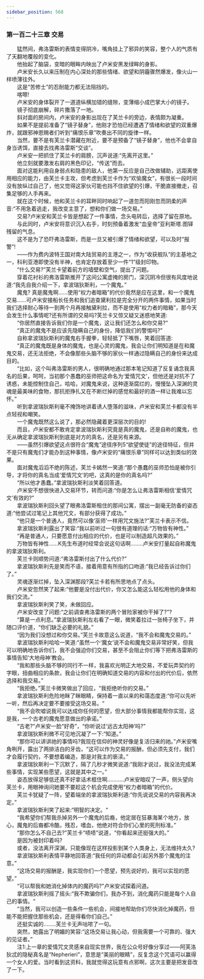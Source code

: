 ```yaml
---
sidebar_position: 568
---
```

### 第一百二十三章 交易  


　　猛然间，弗洛雷斯的表情变得阴冷，嘴角挂上了邪异的笑容，整个人的气质有了天翻地覆般的变化。  
　　他抬起了脑袋，变暗的眼眸内映出了卢米安黑发绿眸的身影。  
　　卢米安长久以来压制在内心深处的那些情绪、欲望和阴霾骤然爆发，像火山一样喷薄往外。  
　　这是“苦修士”的忍耐能力都无法阻挡的。  
　　喀嚓!  
　　卢米安的身体裂开了一道道纵横加错的缝隙，变薄缩小成巴掌大小的镜子。  
　　镜子彻底崩解，碎片撒落了一地。  
　　斜对面的房间内，卢米安的身影出现在了芙兰卡的旁边，表情颇为凝重。  
　　如果不是提前准备了“镜子替身”，他刚才恐怕已经遭遇了情绪和欲望的双重爆炸，就跟邪神恩赐者们听到“痛恨乐章”吹奏出不同的旋律一样。  
　　当然，要不是有芙兰卡潜藏在附近，要不是预备了“镜子替身”，他也不会拿自身当诱饵，直接去找弗洛雷斯“交谈”。  
　　卢米安一把抓住了芙兰卡的肩膀，沉声说道:“先离开这里。”  
　　他立刻就要激发右肩的黑色印记，“传送”而去。  
　　面对这能利用自身弱点和隐患的敌人，他第一反应是自己改做辅助，远距离使用相应的能力，由芙兰卡主攻，但考虑到芙兰卡作为“欢愉魔女”，有很长一段时间没有放纵过自己了，他又觉得这家伙可能也挡不住欲望的引爆，干脆直接撤走，召集足够的人手再来。  
　　就在这个时候，他和芙兰卡的耳畔同时响起了一道忽而阳刚忽而阴柔的声音:“不用急着逃走，我改变主意了，想和你们做一场交易。”  
　　交易?卢米安和芙兰卡皆是想起了一件事情，念头电转后，选择了留在原地。  
　　与此同时，卢米安将意识沉入右手，时刻预备着激发“血皇帝”亚利斯塔.图铎残留的气息。  
　　这不是为了恐吓弗洛雷斯，而是一旦又被引爆了情绪和欲望，可以及时“报警”!  
　　——作为费内波特王国对南大陆贸易的主港之一，作为“收获舰队”的主基地之一，科利亚港即使没有半神，也肯定存放着至少一件“1”级封印物。  
　　“什么交易?”芙兰卡望着前方的墙壁和空气，提出了问题。  
　　穿着花衬衫的弗洛雷斯推开了这间公寓虚掩的房门，深沉阴冷但很有风度地说道:“我先自我介绍一下，拿波瑞狄斯利，一个魔鬼。”  
　　魔鬼? 真是魔鬼啊……使用“权力者暗箱”的代价竟然是应在这里，和一个魔鬼交易...…可卢米安接船长任务和我们追查黛利拉是完全分开的两件事情，如果当时我们选择耐心等待一到两个月再接触黛利拉，而不是使用“权力者的暗箱”，那今天会发生什么事情呢?还有所谓的交易吗?芙兰卡又惊又疑又迷惑地笑道:  
　　“你居然直接告诉我们你是一个魔鬼，这让我们还怎么和你交易?“  
　　“真正的魔鬼不是应该先隐瞒自己的身份，降低我们的警惕吗?”  
　　自称拿波瑞狄斯利的魔鬼右手握拳，轻轻抵了下嘴唇，笑着回答道:  
　　“真正的魔鬼既是身体的魔鬼，也是心灵的魔鬼，我会让你们明知道是在和魔鬼交易，还无法拒绝，不会像那些头脑不够的家伙一样通过隐瞒自己的身份来达成目的。  
　　“比如，这个叫弗洛雷斯的男人，很明确地通过那本笔记知道了反复诵念我真名的后果，呵呵，当初那个愚蠢的巫师把这命名为‘爱情咒文’，但他还是对抗不了诱惑，未能控制住自己，哈哈，对魔鬼来说，这种逐渐腐烂的，慢慢坠入深渊的灵魂是最美味的食物，那抗拒挣扎又在不断烂掉的感觉和最好的酒一样让我难以忘怀。”  
　　听到拿波瑞狄斯利毫不掩饰地讲着诱人堕落的滋味，卢米安和芙兰卡都没有半点轻视和嘲笑。  
　　一个魔鬼既然这么说了，那必然隐藏着更深层次的目的!  
　　而且，卢米安都不敢肯定拿波瑞狄斯利究竟是真的魔鬼，还是自称的魔鬼，也无从确定拿波瑞狄斯利到底是对方的真名，还是另有来源。  
　　——虽然引爆欲望这点很符合“魔鬼”途径序列5“欲望使徒”的途径特征，但并不是只有魔鬼们才能办到这种事情，像卢米安的“痛恨乐章”同样可以达到类似的效果。  
　　面对魔鬼滔滔不绝的陈述，芙兰卡嫣然一笑道:“那个愚蠢的巫师恐怕是被你引导，才将你的真名当成‘爱情咒文’的吧，这真的是你的真名吗?”  
　　“所以他才愚蠢。”拿波瑞狄斯利淡笑着回答道。  
　　卢米安不想很快进入交易环节，转而问道:“你是怎么让弗洛雷斯相信‘爱情咒文’有效的?”  
　　拿波瑞狄斯利回头望了眼弗洛雷斯租住的那间公寓，摆出一副毫无防备的姿态道:“他尝试过笔记上其他咒文，有部分获得了成功。”  
　　“他只是一个普通人，竟然可以像‘巫师’一样用咒文施法?”芙兰卡表示不信。  
　　拿波瑞狄斯利露出了笑容:“我以前听过一句很有道理的话:“万物皆有神性。”  
　　“再是普通人，只要愿意付出相应的代价，也是可以制造超凡效果的。”  
　　万物皆有神性……K先生布道时经常会说这句话啊….….卢米安打量起自称魔鬼的拿波瑞狄斯利。  
　　芙兰卡则顺势问道:“弗洛雷斯付出了什么代价?”  
　　拿波瑞狄斯利先是笑而不语，接着用意有所指的口吻道:“我已经告诉过你们了。”  
　　灵魂逐渐烂掉，坠入深渊那段?芙兰卡若有所思地点了点头。  
　　卢米安忽然笑了起来:“他要是没付出代价，你又怎么能这么轻松用他的身体和我们交流。”  
　　拿波瑞狄斯利笑了笑，未做回应。  
　　卢米安改变了问题:“之前调查弗洛雷斯的两个冒险家被你干掉了?”?  
　　“算是一点利息。”拿波瑞狄斯利左右看了一眼，微笑着拉过一张椅子坐下，并随口评价道，“你们缺乏必要的礼貌。”  
　　“因为我们没想过和你交易。”芙兰卡故意这么说道，“我不会和魔鬼交易的。”  
　　拿波瑞狄斯利哈哈一笑道:“虽然一个‘魔女’说不会和魔鬼交易非常好笑，但我可以明确地告诉你们，我不会强迫你们交易，甚至不会阻止你们等下把弗洛雷斯的事情告知‘大地母神’教会。  
　　“我和那些头脑不够的同行不一样，我喜欢光明正大地交易，不爱玩弄契约的字眼，扭曲相应的条款，我会让你们在明确知道交易的内容和付出的代价后，依然选择和我交易。”  
　　“我拒绝。”芙兰卡微笑做出了回应，“我拒绝听你的交易。”  
　　拿波瑞狄斯利危险地眯了眯眼睛，保持着一直以来的和蔼态度道:“你可以先听一听，然后再决定要不要接受这场交易。“  
　　“我不会吹嘘说我可以达成你任何的愿望，但大部分事情我都能帮你实现，这是我，一个古老的魔鬼愿意做出的承诺。”  
　　“古老?”卢米安一脸“好奇”，“你听说过‘远古太阳神’吗?”  
　　拿波瑞狄斯利微不可见地沉凝了一下:“知道。”  
　　“那你可以讲讲祂的事情吗?我现在信仰的神灵好像是复活归来的祂。”卢米安嘴角咧开，露出了两排洁白的牙齿，“这可以作为交易的报酬，但必须先支付，我们才会履行契约，不要想着编造，那是对我主的亵渎。”  
　　拿波瑞狄斯利一下沉默了，隔了几秒才微笑说道:“我刚才说过，我没法完成某些事情，实现某些愿望，这就是其中之一。”  
　　姿态放得足够低还真不好拿话术框住啊.……….卢米安暗叹了一声，侧头望向芙兰卡，用眼神询问她要不要趁这个机会完成使用“权力者暗箱”的代价。  
　　芙兰卡犹疑了一阵，望着端坐的拿波瑞狄斯利道:“你先说说交易的内容我再决定。”  
　　拿波瑞狄斯利笑了起来:“明智的决定。“  
　　“我希望你们帮我杀掉另外一个魔鬼的后裔，他定居在狂暴海某个地方，放心，魔鬼的后裔都冷酷，残忍，嗜血，他绝对符合你们心里的死刑标准。”  
　　“那你怎么不自己去?”芙兰卡“啧啧”说道，“你看起来还挺强大的。”  
　　是因为被封印着吗?  
　　或者，没法离开深渊，只能像现在这样投影到某个人类身上，无法维持太久?  
　　拿波瑞狄斯利表情平静地回答道:“我任何的异动都会引起另外那个魔鬼的注意。”  
　　“这场交易的报酬是，我实现你们一个愿望，预先说好的，我可以实现的愿望。”  
　　“可以帮我和她消化掉体内的魔药吗?”卢米安试探着问道。  
　　拿波瑞狄斯利摇了摇头:“我不欺骗你们，我办不到，消化魔药只能是每个人自己的事情。“  
　　“当然，我可以创造一些条件一些机会，间接地帮助你们尽快消化掉魔药，但能不能把握住那些机会，还是得看你们自己。”  
　　还挺实诚的.…….芙兰卡无声咕哝了一句。  
　　突然，她露出了明媚的笑容:“这场交易让我心动，但我需要一个可靠的、强大的见证者。”  
　　注1:上一章的爱情咒文灵感来自现实世界，我在公众号好像分享过——阿芙洛狄忒的隐秘真名是“Nepherieri”，意思是“美丽的眼睛”，反复念这个咒语可以赢得一个女人的爱。当时看到这资料，我就觉得这玩意有点邪啊，这次主要是把发音改了一下。  
